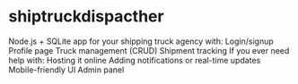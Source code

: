 # shiptruckdispacther
 Node.js + SQLite app for your shipping truck agency with:  Login/signup  Profile page  Truck management (CRUD)  Shipment tracking  If you ever need help with:  Hosting it online  Adding notifications or real-time updates  Mobile-friendly UI  Admin panel
